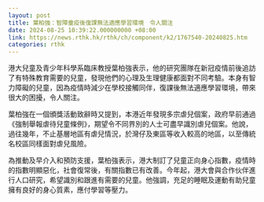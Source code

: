 ```yaml
---
layout: post
title: 葉柏強：智障童疫後復課無法適應學習環境　令人關注
date: 2024-08-25 10:39:22.000000000 +08:00
link: https://news.rthk.hk/rthk/ch/component/k2/1767540-20240825.htm
categories: rthk
---
```


港大兒童及青少年科學系臨床教授葉柏強表示，他的研究團隊在新冠疫情前後追訪了有特殊教育需要的兒童，發現他們的心理及生理健康都面對不同考驗。本身有智力障礙的兒童，因為疫情時減少在學校接觸同伴，復課後無法適應學習環境，帶來很大的困擾，令人關注。

葉柏強在一個頒獎活動致辭時又提到，本港近年發現多宗虐兒個案，政府早前通過《強制舉報虐待兒童條例》，期望令不同界別的人士可盡早識別虐兒個案。他說，過往幾年，不止基層地區有虐兒情況，於灣仔及東區等收入較高的地區，以至傳統名校區同樣面對虐兒風險。

為推動及早介入和預防支援，葉柏強表示，港大制訂了兒童正向身心指數，疫情時的指數明顯惡化，社會復常後，有關指數已有改善。今年起，港大會與合作伙伴進行人口研究，希望識別和跟進有需要的兒童。他強調，充足的睡眠及運動有助兒童擁有良好的身心質素，應付學習等壓力。
